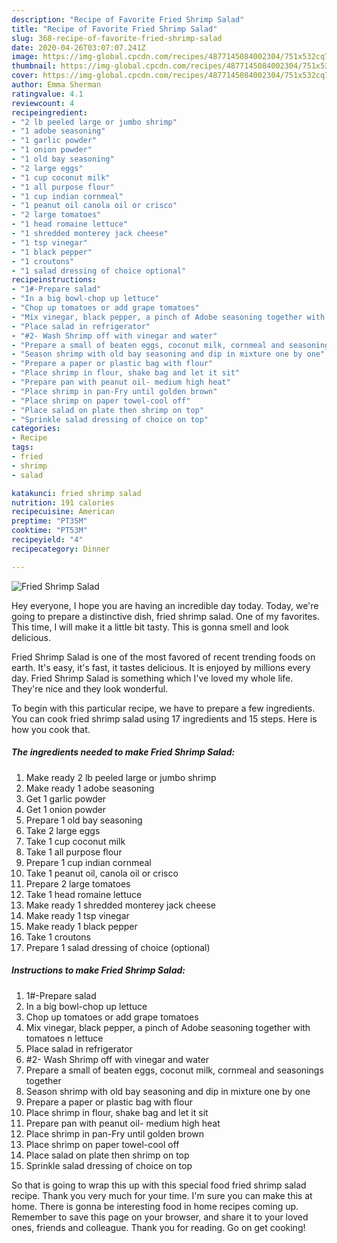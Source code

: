 ```yaml
---
description: "Recipe of Favorite Fried Shrimp Salad"
title: "Recipe of Favorite Fried Shrimp Salad"
slug: 368-recipe-of-favorite-fried-shrimp-salad
date: 2020-04-26T03:07:07.241Z
image: https://img-global.cpcdn.com/recipes/4877145084002304/751x532cq70/fried-shrimp-salad-recipe-main-photo.jpg
thumbnail: https://img-global.cpcdn.com/recipes/4877145084002304/751x532cq70/fried-shrimp-salad-recipe-main-photo.jpg
cover: https://img-global.cpcdn.com/recipes/4877145084002304/751x532cq70/fried-shrimp-salad-recipe-main-photo.jpg
author: Emma Sherman
ratingvalue: 4.1
reviewcount: 4
recipeingredient:
- "2 lb peeled large or jumbo shrimp"
- "1 adobe seasoning"
- "1 garlic powder"
- "1 onion powder"
- "1 old bay seasoning"
- "2 large eggs"
- "1 cup coconut milk"
- "1 all purpose flour"
- "1 cup indian cornmeal"
- "1 peanut oil canola oil or crisco"
- "2 large tomatoes"
- "1 head romaine lettuce"
- "1 shredded monterey jack cheese"
- "1 tsp vinegar"
- "1 black pepper"
- "1 croutons"
- "1 salad dressing of choice optional"
recipeinstructions:
- "1#-Prepare salad"
- "In a big bowl-chop up lettuce"
- "Chop up tomatoes or add grape tomatoes"
- "Mix vinegar, black pepper, a pinch of Adobe seasoning together with tomatoes n lettuce"
- "Place salad in refrigerator"
- "#2- Wash Shrimp off with vinegar and water"
- "Prepare a small of beaten eggs, coconut milk, cornmeal and seasonings together"
- "Season shrimp with old bay seasoning and dip in mixture one by one"
- "Prepare a paper or plastic bag with flour"
- "Place shrimp in flour, shake bag and let it sit"
- "Prepare pan with peanut oil- medium high heat"
- "Place shrimp in pan-Fry until golden brown"
- "Place shrimp on paper towel-cool off"
- "Place salad on plate then shrimp on top"
- "Sprinkle salad dressing of choice on top"
categories:
- Recipe
tags:
- fried
- shrimp
- salad

katakunci: fried shrimp salad 
nutrition: 191 calories
recipecuisine: American
preptime: "PT35M"
cooktime: "PT53M"
recipeyield: "4"
recipecategory: Dinner

---
```



![Fried Shrimp Salad](https://img-global.cpcdn.com/recipes/4877145084002304/751x532cq70/fried-shrimp-salad-recipe-main-photo.jpg)

Hey everyone, I hope you are having an incredible day today. Today, we're going to prepare a distinctive dish, fried shrimp salad. One of my favorites. This time, I will make it a little bit tasty. This is gonna smell and look delicious.

Fried Shrimp Salad is one of the most favored of recent trending foods on earth. It's easy, it's fast, it tastes delicious. It is enjoyed by millions every day. Fried Shrimp Salad is something which I've loved my whole life. They're nice and they look wonderful.




To begin with this particular recipe, we have to prepare a few ingredients. You can cook fried shrimp salad using 17 ingredients and 15 steps. Here is how you cook that.

<!--inarticleads1-->

##### The ingredients needed to make Fried Shrimp Salad:

1. Make ready 2 lb peeled large or jumbo shrimp
1. Make ready 1 adobe seasoning
1. Get 1 garlic powder
1. Get 1 onion powder
1. Prepare 1 old bay seasoning
1. Take 2 large eggs
1. Take 1 cup coconut milk
1. Take 1 all purpose flour
1. Prepare 1 cup indian cornmeal
1. Take 1 peanut oil, canola oil or crisco
1. Prepare 2 large tomatoes
1. Take 1 head romaine lettuce
1. Make ready 1 shredded monterey jack cheese
1. Make ready 1 tsp vinegar
1. Make ready 1 black pepper
1. Take 1 croutons
1. Prepare 1 salad dressing of choice (optional)




<!--inarticleads2-->

##### Instructions to make Fried Shrimp Salad:

1. 1#-Prepare salad
1. In a big bowl-chop up lettuce
1. Chop up tomatoes or add grape tomatoes
1. Mix vinegar, black pepper, a pinch of Adobe seasoning together with tomatoes n lettuce
1. Place salad in refrigerator
1. #2- Wash Shrimp off with vinegar and water
1. Prepare a small of beaten eggs, coconut milk, cornmeal and seasonings together
1. Season shrimp with old bay seasoning and dip in mixture one by one
1. Prepare a paper or plastic bag with flour
1. Place shrimp in flour, shake bag and let it sit
1. Prepare pan with peanut oil- medium high heat
1. Place shrimp in pan-Fry until golden brown
1. Place shrimp on paper towel-cool off
1. Place salad on plate then shrimp on top
1. Sprinkle salad dressing of choice on top




So that is going to wrap this up with this special food fried shrimp salad recipe. Thank you very much for your time. I'm sure you can make this at home. There is gonna be interesting food in home recipes coming up. Remember to save this page on your browser, and share it to your loved ones, friends and colleague. Thank you for reading. Go on get cooking!
